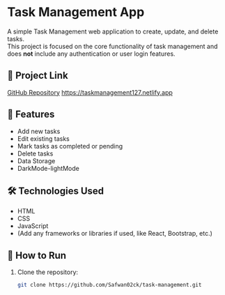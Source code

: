 # Task Management App

A simple Task Management web application to create, update, and delete tasks.  
This project is focused on the core functionality of task management and does **not** include any authentication or user login features.

## 🔗 Project Link

[GitHub Repository](https://github.com/Safwan02ck/task-management)
https://taskmanagement127.netlify.app

## 📝 Features

- Add new tasks
- Edit existing tasks
- Mark tasks as completed or pending
- Delete tasks
- Data Storage
- DarkMode-lightMode

## 🛠️ Technologies Used

- HTML
- CSS
- JavaScript
- (Add any frameworks or libraries if used, like React, Bootstrap, etc.)

## 🚀 How to Run

1. Clone the repository:
   ```bash
   git clone https://github.com/Safwan02ck/task-management.git
